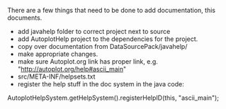 There are a few things that need to be done to add documentation, this
documents.

  - add javahelp folder to correct project next to source
  - add AutoplotHelp project to the dependencies for the project.
  - copy over documentation from DataSourcePack/javahelp/
  - make appropriate changes.
  - make sure Autoplot.org link has proper link, e.g.
    "<http://autoplot.org/help#ascii_main>"
  - src/META-INF/helpsets.txt
  - register the help stuff in the doc system in the java code:

AutoplotHelpSystem.getHelpSystem().registerHelpID(this, "ascii\_main");

